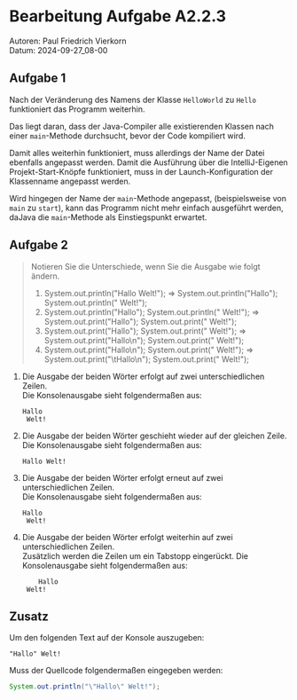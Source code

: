 # Bearbeitung Aufgabe A2.2.3

Autoren: Paul Friedrich Vierkorn  
Datum: 2024-09-27_08-00

## Aufgabe 1

Nach der Veränderung des Namens der Klasse ``HelloWorld`` zu ``Hello`` funktioniert das Programm weiterhin.

Das liegt daran, dass der Java-Compiler alle existierenden Klassen nach einer ``main``-Methode durchsucht, bevor der Code kompiliert wird.

Damit alles weiterhin funktioniert, muss allerdings der Name der Datei ebenfalls angepasst werden.
Damit die Ausführung über die IntelliJ-Eigenen Projekt-Start-Knöpfe funktioniert, muss in der Launch-Konfiguration der Klassenname angepasst werden.

Wird hingegen der Name der ``main``-Methode angepasst, (beispielsweise von ``main`` zu ``start``), kann das Programm nicht mehr einfach ausgeführt werden, daJava die ``main``-Methode als Einstiegspunkt erwartet.

## Aufgabe 2

> Notieren Sie die Unterschiede, wenn Sie die Ausgabe wie folgt ändern.
>
> 1. System.out.println("Hallo Welt!"); ⇒ System.out.println("Hallo");  System.out.println(" Welt!");
> 2. System.out.println("Hallo");  System.out.println(" Welt!"); ⇒ System.out.print("Hallo");  System.out.print(" Welt!");
> 3. System.out.print("Hallo");  System.out.print(" Welt!"); ⇒ System.out.print("Hallo\n");  System.out.print(" Welt!");
> 4. System.out.print("Hallo\n");  System.out.print(" Welt!"); ⇒ System.out.print("\tHallo\n");  System.out.print(" Welt!");

1. Die Ausgabe der beiden Wörter erfolgt auf zwei unterschiedlichen Zeilen.  
   Die Konsolenausgabe sieht folgendermaßen aus:  

   ```text
   Hallo
    Welt!
   ```

2. Die Ausgabe der beiden Wörter geschieht wieder auf der gleichen Zeile.  
   Die Konsolenausgabe sieht folgendermaßen aus:

   ```text
   Hallo Welt!
   ```

3. Die Ausgabe der beiden Wörter erfolgt erneut auf zwei unterschiedlichen Zeilen.  
   Die Konsolenausgabe sieht folgendermaßen aus:  

   ```text
   Hallo
    Welt!
   ```

4. Die Ausgabe der beiden Wörter erfolgt weiterhin auf zwei unterschiedlichen Zeilen.  
   Zusätzlich werden die Zeilen um ein Tabstopp eingerückt.
   Die Konsolenausgabe sieht folgendermaßen aus:  

   ```text
       Hallo
    Welt!
   ```

## Zusatz

Um den folgenden Text auf der Konsole auszugeben:

```text
"Hallo" Welt!
```

Muss der Quellcode folgendermaßen eingegeben werden:

```java
System.out.println("\"Hallo\" Welt!");
```
